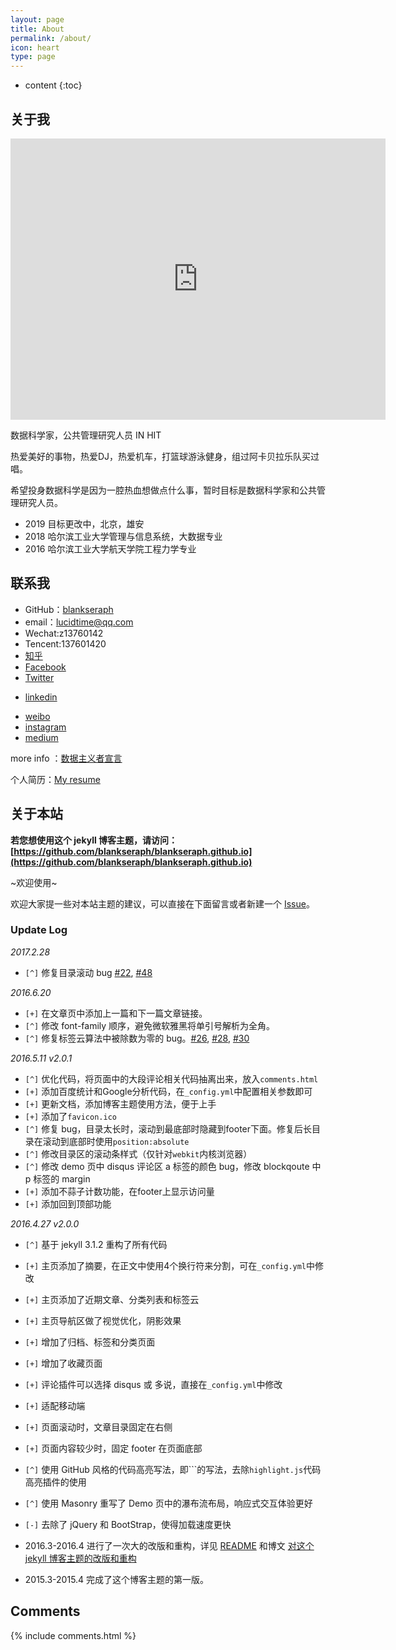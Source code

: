 ```yaml
---
layout: page
title: About
permalink: /about/
icon: heart
type: page
---
```


* content
{:toc}

## 关于我

<iframe src="https://ftp.bmp.ovh/imgs/2019/10/b184133906c7df14.jpg" style="border: 0;height: 450px;width: 600px;overflow: hidden;" frameBorder="0"></iframe>

数据科学家，公共管理研究人员 IN HIT

热爱美好的事物，热爱DJ，热爱机车，打篮球游泳健身，组过阿卡贝拉乐队买过唱。

希望投身数据科学是因为一腔热血想做点什么事，暂时目标是数据科学家和公共管理研究人员。


* 2019 目标更改中，北京，雄安 
* 2018 哈尔滨工业大学管理与信息系统，大数据专业
* 2016 哈尔滨工业大学航天学院工程力学专业

## 联系我

* GitHub：[blankseraph](https://github.com/blankseraph)
* email：lucidtime@qq.com
* Wechat:z13760142
* Tencent:137601420
* [知乎](https://www.zhihu.com/people/blankseraph)
* [Facebook](https://www.facebook.com/blankseraph)
* [Twitter](https://twitter.com/blank_seraph)
<!-- * [researchgate](https://www.researchgate.net/profile/Yongqi_Li5) -->
* [linkedin](https://www.linkedin.com/in/blankseraph)
<!-- * [telegram](https://t.me/blankseraph) -->
* [weibo](https://weibo.com/blankseraph)
* [instagram](https://www.instagram.com/blankseraph)
* [medium](https://medium.com/@blankseraph)

<!-- * [yuque](https://www.yuque.com/wuage)
* [indoQ](https://www.infoq.cn/profile/1687550) -->
more info ：[数据主义者宣言](https://www.researchgate.net/publication/334908616_shujukexue-goujiangongchanzhuyirenleimingyungongtongtixinlantu)

个人简历：[My resume](http://blankseraph.top/resume/)

## 关于本站

**若您想使用这个 jekyll 博客主题，请访问：[https://github.com/blankseraph/blankseraph.github.io](https://github.com/blankseraph/blankseraph.github.io)**

~欢迎使用~

欢迎大家提一些对本站主题的建议，可以直接在下面留言或者新建一个 [Issue](https://github.com/blankseraph/blankseraph.github.io/issues)。

### Update Log

*2017.2.28*

- `[^]` 修复目录滚动 bug [#22](https://github.com/Gaohaoyang/gaohaoyang.github.io/issues/22), [#48](https://github.com/Gaohaoyang/gaohaoyang.github.io/issues/48)

*2016.6.20*

* `[+]` 在文章页中添加上一篇和下一篇文章链接。
* `[^]` 修改 font-family 顺序，避免微软雅黑将单引号解析为全角。
* `[^]` 修复标签云算法中被除数为零的 bug。[#26](https://github.com/Gaohaoyang/gaohaoyang.github.io/issues/26), [#28](https://github.com/Gaohaoyang/gaohaoyang.github.io/issues/28), [#30](https://github.com/Gaohaoyang/gaohaoyang.github.io/issues/30)

*2016.5.11 v2.0.1*

* `[^]` 优化代码，将页面中的大段评论相关代码抽离出来，放入`comments.html`
* `[+]` 添加百度统计和Google分析代码，在`_config.yml`中配置相关参数即可
* `[+]` 更新文档，添加博客主题使用方法，便于上手
* `[+]` 添加了`favicon.ico`
* `[^]` 修复 bug，目录太长时，滚动到最底部时隐藏到footer下面。修复后长目录在滚动到底部时使用`position:absolute`
* `[^]` 修改目录区的滚动条样式（仅针对`webkit`内核浏览器）
* `[^]` 修改 demo 页中 disqus 评论区 a 标签的颜色 bug，修改 blockqoute 中 p 标签的 margin
* `[+]` 添加不蒜子计数功能，在footer上显示访问量
* `[+]` 添加回到顶部功能

*2016.4.27 v2.0.0*

* `[^]` 基于 jekyll 3.1.2 重构了所有代码
* `[+]` 主页添加了摘要，在正文中使用4个换行符来分割，可在`_config.yml`中修改
* `[+]` 主页添加了近期文章、分类列表和标签云
* `[+]` 主页导航区做了视觉优化，阴影效果
* `[+]` 增加了归档、标签和分类页面
* `[+]` 增加了收藏页面
* `[+]` 评论插件可以选择 disqus 或 多说，直接在`_config.yml`中修改
* `[+]` 适配移动端
* `[+]` 页面滚动时，文章目录固定在右侧
* `[+]` 页面内容较少时，固定 footer 在页面底部
* `[^]` 使用 GitHub 风格的代码高亮写法，即\`\`\`的写法，去除`highlight.js`代码高亮插件的使用
* `[^]` 使用 Masonry 重写了 Demo 页中的瀑布流布局，响应式交互体验更好
* `[-]` 去除了 jQuery 和 BootStrap，使得加载速度更快

* 2016.3-2016.4 进行了一次大的改版和重构，详见 [README](https://github.com/Gaohaoyang/gaohaoyang.github.io/blob/master/README.md) 和博文 [对这个 jekyll 博客主题的改版和重构](http://gaohaoyang.github.io/2016/03/12/jekyll-theme-version-2.0/)
* 2015.3-2015.4 完成了这个博客主题的第一版。


## Comments

{% include comments.html %}
